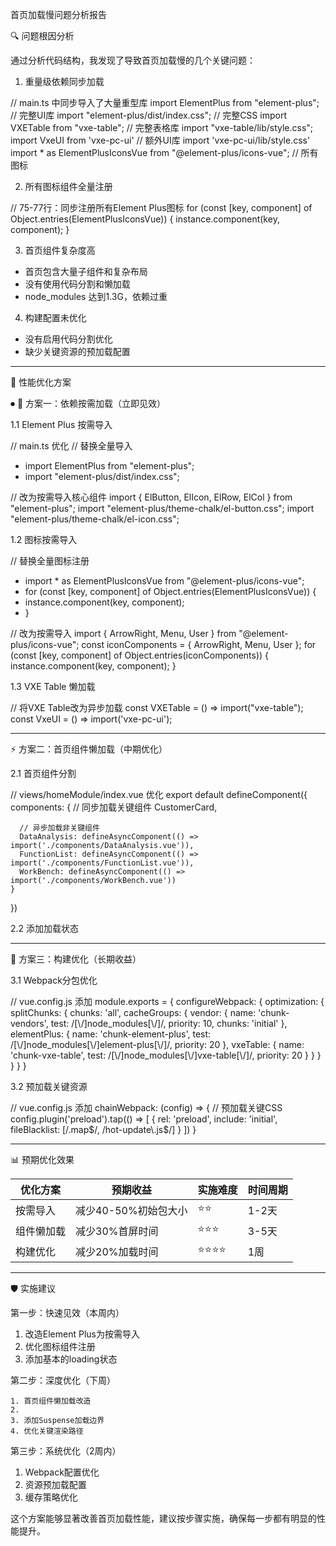 

首页加载慢问题分析报告

  🔍 问题根因分析

  通过分析代码结构，我发现了导致首页加载慢的几个关键问题：

  1. 重量级依赖同步加载

  // main.ts 中同步导入了大量重型库
  import ElementPlus from "element-plus";           // 完整UI库
  import "element-plus/dist/index.css";            // 完整CSS
  import VXETable from "vxe-table";               // 完整表格库
  import "vxe-table/lib/style.css";
  import VxeUI from 'vxe-pc-ui'                   // 额外UI库
  import 'vxe-pc-ui/lib/style.css'
  import * as ElementPlusIconsVue from "@element-plus/icons-vue"; // 所有图标

  2. 所有图标组件全量注册

  // 75-77行：同步注册所有Element Plus图标
  for (const [key, component] of Object.entries(ElementPlusIconsVue)) {
    instance.component(key, component);
  }

  3. 首页组件复杂度高

  - 首页包含大量子组件和复杂布局
  - 没有使用代码分割和懒加载
  - node_modules 达到1.3G，依赖过重

  4. 构建配置未优化

  - 没有启用代码分割优化
  - 缺少关键资源的预加载配置

---
  🚀 性能优化方案

⏺ 🎯 方案一：依赖按需加载（立即见效）

  1.1 Element Plus 按需导入

  // main.ts 优化
  // 替换全量导入
  - import ElementPlus from "element-plus";
  - import "element-plus/dist/index.css";

  // 改为按需导入核心组件
  import { ElButton, ElIcon, ElRow, ElCol } from "element-plus";
  import "element-plus/theme-chalk/el-button.css";
  import "element-plus/theme-chalk/el-icon.css";

  1.2 图标按需导入

  // 替换全量图标注册
  - import * as ElementPlusIconsVue from "@element-plus/icons-vue";
  - for (const [key, component] of Object.entries(ElementPlusIconsVue)) {
  -   instance.component(key, component);
  - }

  // 改为按需导入
  import { ArrowRight, Menu, User } from "@element-plus/icons-vue";
  const iconComponents = { ArrowRight, Menu, User };
  for (const [key, component] of Object.entries(iconComponents)) {
    instance.component(key, component);
  }

  1.3 VXE Table 懒加载

  // 将VXE Table改为异步加载
  const VXETable = () => import("vxe-table");
  const VxeUI = () => import('vxe-pc-ui');

---
  ⚡ 方案二：首页组件懒加载（中期优化）

  2.1 首页组件分割

  // views/homeModule/index.vue 优化
  export default defineComponent({
    components: {
      // 同步加载关键组件
      CustomerCard,

      // 异步加载非关键组件
      DataAnalysis: defineAsyncComponent(() => import('./components/DataAnalysis.vue')),
      FunctionList: defineAsyncComponent(() => import('./components/FunctionList.vue')),
      WorkBench: defineAsyncComponent(() => import('./components/WorkBench.vue'))
    }
  })

  2.2 添加加载状态

  <template>
    <div class="home-wrapper">
      <!-- 关键内容立即显示 -->
      <div class="home-header">
        <CustomerCard />
      </div>

      <!-- 非关键内容懒加载 -->
      <Suspense>
        <template #default>
          <DataAnalysis />
        </template>
        <template #fallback>
          <div class="loading">加载中...</div>
        </template>
      </Suspense>
    </div>
  </template>

---
  🔧 方案三：构建优化（长期收益）

  3.1 Webpack分包优化

  // vue.config.js 添加
  module.exports = {
    configureWebpack: {
      optimization: {
        splitChunks: {
          chunks: 'all',
          cacheGroups: {
            vendor: {
              name: 'chunk-vendors',
              test: /[\\/]node_modules[\\/]/,
              priority: 10,
              chunks: 'initial'
            },
            elementPlus: {
              name: 'chunk-element-plus',
              test: /[\\/]node_modules[\\/]element-plus[\\/]/,
              priority: 20
            },
            vxeTable: {
              name: 'chunk-vxe-table',
              test: /[\\/]node_modules[\\/]vxe-table[\\/]/,
              priority: 20
            }
          }
        }
      }
    }
  }

  3.2 预加载关键资源

  // vue.config.js 添加
  chainWebpack: (config) => {
    // 预加载关键CSS
    config.plugin('preload').tap(() => [
      {
        rel: 'preload',
        include: 'initial',
        fileBlacklist: [/\.map$/, /hot-update\.js$/]
      }
    ])
  }

---
  📊 预期优化效果

| 优化方案   | 预期收益             | 实施难度 | 时间周期 |
| ---------- | -------------------- | -------- | -------- |
| 按需导入   | 减少40-50%初始包大小 | ⭐⭐       | 1-2天    |
| 组件懒加载 | 减少30%首屏时间      | ⭐⭐⭐      | 3-5天    |
| 构建优化   | 减少20%加载时间      | ⭐⭐⭐⭐     | 1周      |

---
  🛡️ 实施建议

  第一步：快速见效（本周内）

  1. 改造Element Plus为按需导入
  2. 优化图标组件注册
  3. 添加基本的loading状态

  第二步：深度优化（下周）

    1. 首页组件懒加载改造
    2. 
    3. 添加Suspense加载边界
    4. 优化关键渲染路径

  第三步：系统优化（2周内）

  1. Webpack配置优化
  2. 资源预加载配置
  3. 缓存策略优化

  这个方案能够显著改善首页加载性能，建议按步骤实施，确保每一步都有明显的性能提升。